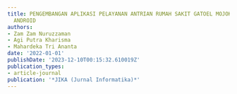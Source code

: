 ```yaml
---
title: PENGEMBANGAN APLIKASI PELAYANAN ANTRIAN RUMAH SAKIT GATOEL MOJOKERTO BERBASIS
  ANDROID
authors:
- Zam Zam Nuruzzaman
- Agi Putra Kharisma
- Mahardeka Tri Ananta
date: '2022-01-01'
publishDate: '2023-12-10T00:15:32.610019Z'
publication_types:
- article-journal
publication: '*JIKA (Jurnal Informatika)*'
---
```

